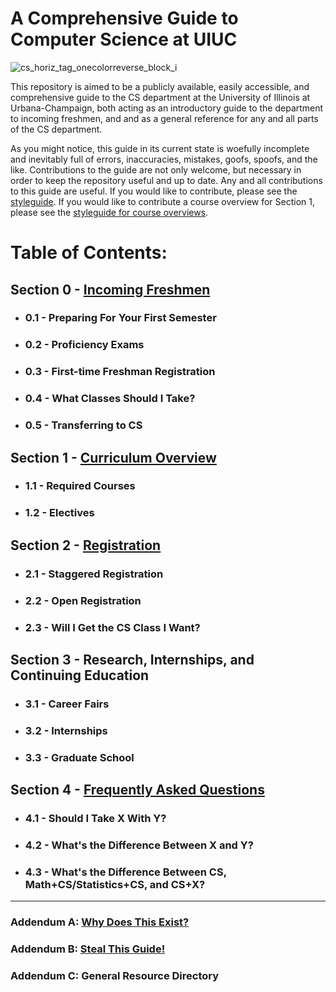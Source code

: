 # A Comprehensive Guide to Computer Science at UIUC

![cs_horiz_tag_onecolorreverse_block_i](https://user-images.githubusercontent.com/50086310/117201824-b48f3480-adb2-11eb-91be-f6a80b0167cf.png)

This repository is aimed to be a publicly available, easily accessible, and comprehensive guide to the CS department at the University of Illinois at Urbana-Champaign, both acting as an introductory guide to the department to incoming freshmen, and and as a general reference for any and all parts of the CS department. 

As you might notice, this guide in its current state is woefully incomplete and inevitably full of errors, inaccuracies, mistakes, goofs, spoofs, and the like. Contributions to the guide are not only welcome, but necessary in order to keep the repository useful and up to date. Any and all contributions to this guide are useful. If you would like to contribute, please see the [styleguide](https://github.com/mersaults/uiuc-cs-wiki/blob/main/styleguides/styleguide.md). If you would like to contribute a course overview for Section 1, please see the [styleguide for course overviews](https://github.com/mersaults/uiuc-cs-wiki/blob/main/styleguides/overviewstyleguide.md).

# Table of Contents:

## Section 0 - [Incoming Freshmen](https://github.com/mersaults/uiuc-cs-incoming-freshman-guide/blob/main/guide/section0.md)
  * ### 0.1 - Preparing For Your First Semester
  * ### 0.2 - Proficiency Exams
  * ### 0.3 - First-time Freshman Registration
  * ### 0.4 - What Classes Should I Take?
  * ### 0.5 - Transferring to CS

## Section 1 - [Curriculum Overview](https://github.com/mersaults/uiuc-cs-incoming-freshman-guide/blob/main/guide/section1.md)
 * ### 1.1 - Required Courses
 * ### 1.2 - Electives 

## Section 2 - [Registration](https://github.com/mersaults/uiuc-cs-incoming-freshman-guide/blob/main/guide/section2.md)
 * ### 2.1 - Staggered Registration
 * ### 2.2 - Open Registration
 * ### 2.3 - Will I Get the CS Class I Want?

## Section 3 - Research, Internships, and Continuing Education
 * ### 3.1 - Career Fairs
 * ### 3.2 - Internships
 * ### 3.3 - Graduate School

## Section 4 - [Frequently Asked Questions](https://github.com/mersaults/uiuc-cs-wiki/blob/main/guide/section4.md)
 * ### 4.1 - Should I Take X With Y?
 * ### 4.2 - What's the Difference Between X and Y?
 * ### 4.3 - What's the Difference Between CS, Math+CS/Statistics+CS, and CS+X?

---

### Addendum A: [Why Does This Exist?](https://github.com/mersaults/uiuc-cs-wiki/blob/main/guide/addenda/addendum_a.md)
### Addendum B: [Steal This Guide!](https://github.com/mersaults/uiuc-cs-wiki/blob/main/guide/addenda/addendum_b.md)
### Addendum C: General Resource Directory
